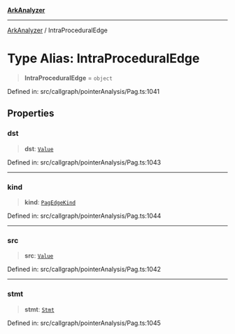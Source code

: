 [**ArkAnalyzer**](../README.md)

***

[ArkAnalyzer](../globals.md) / IntraProceduralEdge

# Type Alias: IntraProceduralEdge

> **IntraProceduralEdge** = `object`

Defined in: src/callgraph/pointerAnalysis/Pag.ts:1041

## Properties

### dst

> **dst**: [`Value`](../interfaces/Value.md)

Defined in: src/callgraph/pointerAnalysis/Pag.ts:1043

***

### kind

> **kind**: [`PagEdgeKind`](../enumerations/PagEdgeKind.md)

Defined in: src/callgraph/pointerAnalysis/Pag.ts:1044

***

### src

> **src**: [`Value`](../interfaces/Value.md)

Defined in: src/callgraph/pointerAnalysis/Pag.ts:1042

***

### stmt

> **stmt**: [`Stmt`](../classes/Stmt.md)

Defined in: src/callgraph/pointerAnalysis/Pag.ts:1045
